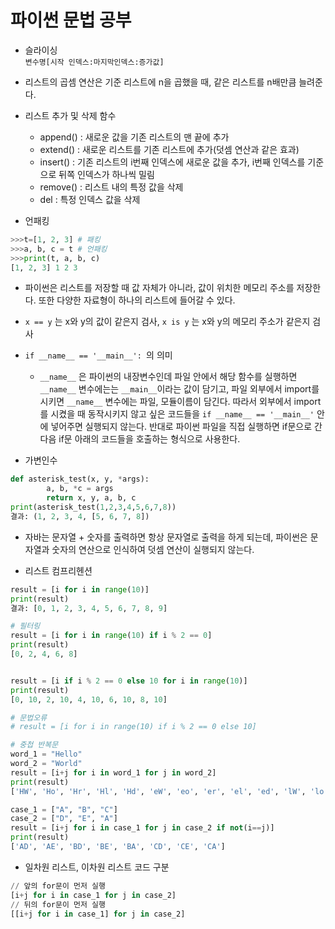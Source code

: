 # 파이썬 문법 공부

* 슬라이싱  
`변수명[시작 인덱스:마지막인덱스:증가값]`  
* 리스트의 곱셈 연산은 기준 리스트에 n을 곱했을 때, 같은 리스트를 n배만큼 늘려준다.  
* 리스트 추가 및 삭제 함수
  * append() : 새로운 값을 기존 리스트의 맨 끝에 추가
  * extend() : 새로운 리스트를 기존 리스트에 추가(덧셈 연산과 같은 효과)
  * insert() : 기존 리스트의 i번째 인덱스에 새로운 값을 추가, i번째 인덱스를 기준으로 뒤쪽 인덱스가 하나씩 밀림
  * remove() : 리스트 내의 특정 값을 삭제
  * del : 특정 인덱스 값을 삭제

* 언패킹
```python
>>>t=[1, 2, 3] # 패킹
>>>a, b, c = t # 언패킹
>>>print(t, a, b, c)
[1, 2, 3] 1 2 3
```
* 파이썬은 리스트를 저장할 때 값 자체가 아니라, 값이 위치한 메모리 주소를 저장한다. 또한 다양한 자료형이 하나의 리스트에 들어갈 수 있다.

* `x == y` 는 x와 y의 값이 같은지 검사, `x is y` 는 x와 y의 메모리 주소가 같은지 검사

* `if __name__ == '__main__': `의 의미
  * `__name__` 은 파이썬의 내장변수인데 파일 안에서 해당 함수를 실행하면 `__name__` 변수에는는 `__main__`이라는 값이 담기고, 파일 외부에서 import를 시키면 `__name__` 변수에는 파일, 모듈이름이 담긴다. 따라서 외부에서 import를 시켰을 때 동작시키지 않고 싶은 코드들을 `if __name__ == '__main__'` 안에 넣어주면 실행되지 않는다. 반대로 파이썬 파일을 직접 실행하면 if문으로 간 다음 if문 아래의 코드들을 호출하는 형식으로 사용한다.     

* 가변인수
```python
def asterisk_test(x, y, *args):
        a, b, *c = args
        return x, y, a, b, c
print(asterisk_test(1,2,3,4,5,6,7,8))
결과: (1, 2, 3, 4, [5, 6, 7, 8])
```
* 자바는 문자열 + 숫자를 출력하면 항상 문자열로 출력을 하게 되는데, 파이썬은 문자열과 숫자의 연산으로 인식하여 덧셈 연산이 실행되지 않는다.

* 리스트 컴프리헨션 
 ```python
result = [i for i in range(10)] 
print(result)
결과: [0, 1, 2, 3, 4, 5, 6, 7, 8, 9]

# 필터링
result = [i for i in range(10) if i % 2 == 0]
print(result)
[0, 2, 4, 6, 8]


result = [i if i % 2 == 0 else 10 for i in range(10)]
print(result)
[0, 10, 2, 10, 4, 10, 6, 10, 8, 10]

# 문법오류
# result = [i for i in range(10) if i % 2 == 0 else 10]

# 중첩 반복문
word_1 = "Hello"
word_2 = "World" 
result = [i+j for i in word_1 for j in word_2]
print(result)
['HW', 'Ho', 'Hr', 'Hl', 'Hd', 'eW', 'eo', 'er', 'el', 'ed', 'lW', 'lo', 'lr', 'll', 'ld', 'lW', 'lo', 'lr', 'll', 'ld', 'oW', 'oo', 'or', 'ol', 'od']

case_1 = ["A", "B", "C"]
case_2 = ["D", "E", "A"]
result = [i+j for i in case_1 for j in case_2 if not(i==j)]
print(result)
['AD', 'AE', 'BD', 'BE', 'BA', 'CD', 'CE', 'CA']
 ```
* 일차원 리스트, 이차원 리스트 코드 구분
 ```python
 // 앞의 for문이 먼저 실행
 [i+j for i in case_1 for j in case_2]
 // 뒤의 for문이 먼저 실행 
 [[i+j for i in case_1] for j in case_2]
 ```